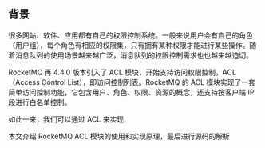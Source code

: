 ## 背景

很多网站、软件、应用都有自己的权限控制系统。一般来说用户会有自己的角色（用户组），每个角色有相应的权限集，只有拥有某种权限才能进行某些操作。随着消息队列的使用场景越来越广泛，消息队列的权限控制需求也也越来越迫切。

RocketMQ 再 4.4.0 版本引入了 ACL 模块，开始支持访问权限控制。ACL（Access Control List），即访问控制列表。RocketMQ 的 ACL 模块实现了一套简单访问控制功能，它包含用户、角色、权限、资源的概念，还支持按客户端 IP 段进行白名单控制。

如此一来，我们可以通过 ACL 来实现

本文介绍 RocketMQ ACL 模块的使用和实现原理，最后进行源码的解析